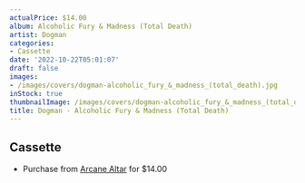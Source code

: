 ```yaml
---
actualPrice: $14.00
album: Alcoholic Fury & Madness (Total Death)
artist: Dogman
categories:
- Cassette
date: '2022-10-22T05:01:07'
draft: false
images:
- /images/covers/dogman-alcoholic_fury_&_madness_(total_death).jpg
inStock: true
thumbnailImage: /images/covers/dogman-alcoholic_fury_&_madness_(total_death)-thumb.jpg
title: Dogman - Alcoholic Fury & Madness (Total Death)
---
```


## Cassette
* Purchase from [Arcane Altar](https://arcanealtar.bigcartel.com/product/dogman-alcoholic-fury-madness-total-death-tape) for $14.00
